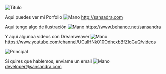 ![Titulo](https://user-images.githubusercontent.com/106440634/175770996-b1ecefa0-65de-40b1-a70a-fbd07dc73402.png)

Aqui puedes ver mi Porfolio ![Mano](https://user-images.githubusercontent.com/106440634/175770825-8f939acf-2871-4401-aa6d-af69bf59c088.png)
http://sansadra.com

Aqui tengo algo de ilustración ![Mano](https://user-images.githubusercontent.com/106440634/175770864-dfdc3d00-237a-4e8e-8c79-9125a50cf6c9.png)
https://www.behance.net/sansandra


Y aqui algunoa videos con Dreamweaver ![Mano](https://user-images.githubusercontent.com/106440634/175770902-23426415-4e77-4355-bad2-9c20a1387243.png)
https://www.youtube.com/channel/UCulHNk010OdhcxbBfZIoGuQ/videos



![Principal](https://user-images.githubusercontent.com/106440634/175771038-a6141899-c1d7-404c-9dc6-916ba616d9e7.jpg)

Si quires que hablemos, enviame un email ![Mano](https://user-images.githubusercontent.com/106440634/175771342-060dba43-7efb-4f17-8905-f45716b1b7b7.png)
 developer@sansandra.com
